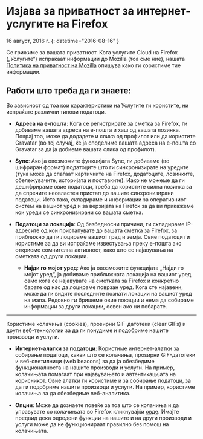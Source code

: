 # Изјава за приватност за интернет-услугите на Firefox

16 август, 2016 г.
{: datetime="2016-08-16" }

Се грижиме за вашата приватност. Кога услугите Cloud на Firefox („Услугите“) испраќаат информации до Mozilla (тоа сме ние), нашата [Политика на приватност на Mozilla](https://www.mozilla.org/privacy/) опишува како ги користиме тие информации.

## Работи што треба да ги знаете:

Во зависност од тоа кои карактеристики на Услугите ги користите, ни испраќате различни типови податоци.

* **Адреса на е-пошта**: Кога се регистрирате за сметка за Firefox, ги добиваме вашата адреса на е-пошта и хаш од вашата лозинка. Покрај тоа, може да додадете и слика од профилот или да користите Gravatar (во тој случај, ќе ја споделиме вашата адреса на е-пошта со Gravatar за да ја добиеме вашата слика од профилот).

* **Sync**: Ако ја овозможите функцијата Sync, ги добиваме (во шифриран формат) податоците што ги синхронизирате на уредите (тука може да спаѓаат картичките на Firefox, додатоците, лозинките, обележувачите, историјата и поставките).  Иако не можеме да ги дешифрираме овие податоци, треба да користите силна лозинка за да спречите неовластен пристап до вашите синхронизирани податоци.  Исто така, складираме и информации за оперативниот систем на вашиот уред и за верзијата на Firefox за да ви прикажеме кои уреди се синхронизирани со вашата сметка. 

* **Податоци за локација**: Од безбедносни причини, ги складираме IP-адресите од кои пристапувате до вашата сметка за Firefox, за приближно да ги лоцираме вашиот град и земја.  Овие податоци ги користиме за да ви испраќаме известувања преку е-пошта ако откриеме сомнителна активност, како што се најавувања на сметката од други локации.
    
	* **Најди го мојот уред**: Ако ја овозможите функцијата „Најди го мојот уред“, ја добиваме приближната локација на вашиот уред само кога се најавувате на сметката за Firefox и конкретно барате од нас да лоцираме поврзан уред. Кога сте најавени, може да ги видите последните познати локации на вашиот уред на мапа. Редовно ги бришеме овие локации и нема да собираме информации за други локации, освен ако ни побарате.

---------------------------------------

Користиме колачиња (cookies), проѕирни GIF-датотеки (clear GIFs) и други веб-технологии за да ги понудиме и подобриме нашите производи и услуги.

* **Интернет-алатки за податоци**: Користиме интернет-алатки за собирање податоци, какви што се колачиња, проѕирни GIF-датотеки и веб-светилници (web beacons) за да ја обезбедиме функционалноста на нашите производи и услуги. На пример, колачињата помагаат при најавувањето и автентикацијата на корисникот. Овие алатки ги користиме и за собирање податоци, за да ги подобриме нашите производи и услуги. На пример, користиме колачиња за да обезбедиме веб-аналитика.

* **Опции**: Може да дознаете повеќе за тоа што се колачиња и да управувате со колачињата во Firefox кликнувајќи [овде](https://support.mozilla.org/kb/cookies-information-websites-store-on-your-computer). Имајте предвид дека одредени функции на нашите и на други производи и услуги може да не функционираат правилно без помош на колачињата.

